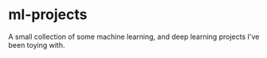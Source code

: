 # ml-projects

A small collection of some machine learning, and deep learning projects I've been toying with.
